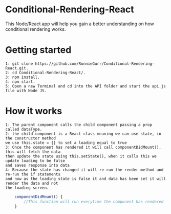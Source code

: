 # Conditional-Rendering-React

This Node/React app will help you gain a better understanding on how conditional rendering works.

# Getting started
    
    1: git clone https://github.com/RonnieGurr/Conditional-Rendering-React.git.
    2: cd Conditional-Rendering-React/.
    3: npm install.
    4: npm start.
    5: Open a new Terminal and cd into the API folder and start the api.js file with Node JS.

# How it works

    1: The parent component calls the child component passing a prop called dataType.
    2: the child component is a React class meaning we can use state, in the constructor method
    we use this.state = {} to set a loading equal to true
    3: Once the component has rendered it will call componentDidMount(), this will fetch the data
    then update the state using this.setState(), when it calls this we update loading to be false
    and saves response into data
    4: Because the state has changed it will re-run the render method and re-run the if statements
    and now as the loading state is false it and data has been set it will render the data and not 
    the loading screen.

```javascript
    componentDidMount() {
        //This function will run everytime the component has rendered
    }
```